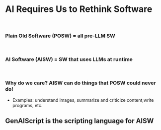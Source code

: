# AI Requires Us to Rethink Software
&nbsp;
### **Plain Old Software (POSW)** = all pre-LLM SW 
&nbsp;
### **AI Software (AISW)** = SW that uses LLMs at runtime
&nbsp;
### Why do we care? **AISW can do things that POSW could never do!**
- Examples: understand images, summarize and criticize content,write programs, etc.
&nbsp;
## **GenAIScript is the scripting language for AISW**